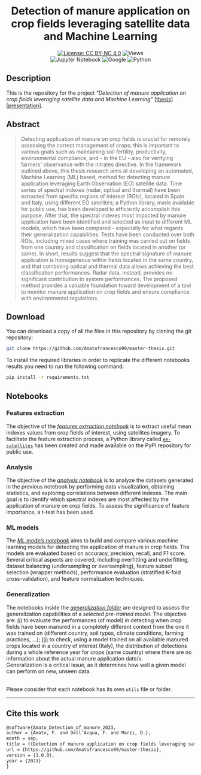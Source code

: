 <div align="center">

# **Detection of manure application on crop fields leveraging satellite data and Machine Learning**

[![License: CC BY-NC 4.0](https://img.shields.io/badge/License-CC%20BY--NC%204.0-lightgrey.svg)](https://creativecommons.org/licenses/by-nc/4.0/)
![Views](https://komarev.com/ghpvc/?username=DetectionOfManureApplication&label=Views&color=lightgrey)
<br>
![Jupyter Notebook](https://img.shields.io/badge/JUPYTER-%23FF0000.svg?style=flat&logo=jupyter&logoColor=white&color=critical)
![Google](https://img.shields.io/badge/GOOGLE_EARTH_ENGINE-90EE0?style=flat&logo=google&logoColor=white&color=success)
![Python](https://img.shields.io/badge/PYTHON-0000FF?style=flat&logo=python&logoColor=white&color=informational)

</div>

## **Description**
This is the repository for the project *"Detection of manure application on crop fields leveraging satellite data and Machine Learning"* [[thesis]](https://drive.google.com/file/d/16hs_9LL6-n3iZDuYd6EYo985_72xbEU_) [[presentation]](https://docs.google.com/presentation/d/16lKCa9b8mjq2LMSFIv0kj2DyjNzV4GzW).

## **Abstract**
> Detecting application of manure on crop fields is crucial for remotely assessing the correct management of crops; this is important to various goals such as maintaining soil fertility, productivity, environmental compliance, and - in the EU - also for verifying farmers' observance with the nitrates directive.
In the framework outlined above, this thesis research aims at developing an automated, Machine Learning (ML) based, method for detecting manure application leveraging Earth Observation (EO) satellite data.
Time series of spectral indexes (radar, optical and thermal) have been extracted from specific regions of interest (ROIs), located in Spain and Italy, using different EO satellites; a Python library, made available for public use, has been developed to efficiently accomplish this purpose.
After that, the spectral indexes most impacted by manure application have been identified and selected as input to different ML models, which have been compared - especially for what regards their generalization capabilities.
Tests have been conducted over both ROIs, including mixed cases where training was carried out on fields from one country and classification on fields located in another (or same).
In short, results suggest that the spectral signature of manure application is homogeneous within fields located in the same country, and that combining optical and thermal data allows achieving the best classification performances.
Radar data, instead, provides no significant contribution to system performances.
The proposed method provides a valuable foundation toward development of a tool to monitor manure application on crop fields and ensure compliance with environmental regulations.

## **Download**
You can download a copy of all the files in this repository by cloning the git repository:

```bash
git clone https://github.com/Amatofrancesco99/master-thesis.git
```

To install the required libraries in order to replicate the different notebooks results you need to run the following command:
```bash
pip install -r requirements.txt
```

## **Notebooks**
### Features extraction
The objective of the [*features extraction notebook*](./Notebooks/1-features-extraction/notebook.ipynb) is to extract useful mean indexes values from crop fields of interest, using satellites imagery.
To facilitate the feature extraction process, a Python library called [`ee-satellites`](./Notebooks/1-features-extraction/utils/) has been created and made available on the PyPI repository for public use.

### Analysis
The objective of the [*analysis notebook*](./Notebooks/2-analysis/notebook.ipynb) is to analyze the datasets generated in the previous notebook by performing data visualization, obtaining statistics, and exploring correlations between different indexes. The main goal is to identify which spectral indexes are most affected by the application of manure on crop fields. To assess the significance of feature importance, a t-test has been used.

### ML models
The [*ML models notebook*](./Notebooks/3-ml-models/notebook.ipynb) aims to build and compare various machine learning models for detecting the application of manure in crop fields. The models are evaluated based on accuracy, precision, recall, and F1 score. Several critical aspects are covered, including overfitting and underfitting, dataset balancing (undersampling or oversampling), feature subset selection (wrapper methods), performance evaluation (stratified K-fold cross-validation), and feature normalization techniques.

### Generalization
The notebooks inside the [*generalization folder*](./Notebooks/4-generalization) are designed to assess the generalization capabilities of a *selected pre-trained model*. The objective are: [(i)](./Notebooks/4-generalization/notebook1.ipynb) to evaluate the performances (of model) in detecting when crop fields have been manured in a completely different context from the one it was trained on (different country, soil types, climate conditions, farming practices, ...); [(ii)](./Notebooks/4-generalization/notebook2.ipynb) to check, using a model trained on all available manured crops located in a country of interest (Italy), the distribution of detections during a whole reference year for crops (same country) where there are no information about the actual manure application date/s. <br>
Generalization is a critical issue, as it determines how well a given model can perform on new, unseen data. 
<br><br>

Please consider that each notebook has its own `utils` file or folder.

***
## **Cite this work**
```latex
@software{Amato_Detection_of_manure_2023,
author = {Amato, F. and Dell'Acqua, F. and Marzi, D.},
month = sep,
title = {{Detection of manure application on crop fields leveraging satellite data and Machine Learning}},
url = {https://github.com/Amatofrancesco99/master-thesis},
version = {1.0.0},
year = {2023}
}
```